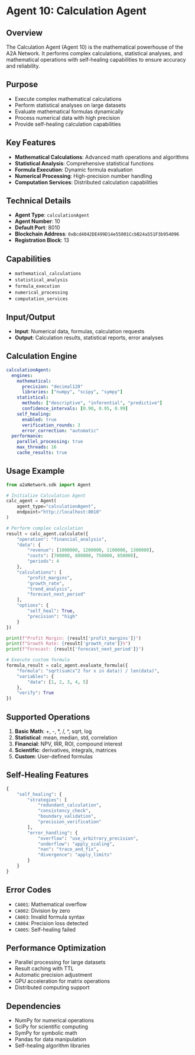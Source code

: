 # Agent 10: Calculation Agent

## Overview
The Calculation Agent (Agent 10) is the mathematical powerhouse of the A2A Network. It performs complex calculations, statistical analyses, and mathematical operations with self-healing capabilities to ensure accuracy and reliability.

## Purpose
- Execute complex mathematical calculations
- Perform statistical analyses on large datasets
- Evaluate mathematical formulas dynamically
- Process numerical data with high precision
- Provide self-healing calculation capabilities

## Key Features
- **Mathematical Calculations**: Advanced math operations and algorithms
- **Statistical Analysis**: Comprehensive statistical functions
- **Formula Execution**: Dynamic formula evaluation
- **Numerical Processing**: High-precision number handling
- **Computation Services**: Distributed calculation capabilities

## Technical Details
- **Agent Type**: `calculationAgent`
- **Agent Number**: 10
- **Default Port**: 8010
- **Blockchain Address**: `0xBcd4042DE499D14e55001CcbB24a551F3b954096`
- **Registration Block**: 13

## Capabilities
- `mathematical_calculations`
- `statistical_analysis`
- `formula_execution`
- `numerical_processing`
- `computation_services`

## Input/Output
- **Input**: Numerical data, formulas, calculation requests
- **Output**: Calculation results, statistical reports, error analyses

## Calculation Engine
```yaml
calculationAgent:
  engines:
    mathematical:
      precision: "decimal128"
      libraries: ["numpy", "scipy", "sympy"]
    statistical:
      methods: ["descriptive", "inferential", "predictive"]
      confidence_intervals: [0.90, 0.95, 0.99]
    self_healing:
      enabled: true
      verification_rounds: 3
      error_correction: "automatic"
  performance:
    parallel_processing: true
    max_threads: 16
    cache_results: true
```

## Usage Example
```python
from a2aNetwork.sdk import Agent

# Initialize Calculation Agent
calc_agent = Agent(
    agent_type="calculationAgent",
    endpoint="http://localhost:8010"
)

# Perform complex calculation
result = calc_agent.calculate({
    "operation": "financial_analysis",
    "data": {
        "revenue": [1000000, 1200000, 1100000, 1300000],
        "costs": [700000, 800000, 750000, 850000],
        "periods": 4
    },
    "calculations": [
        "profit_margins",
        "growth_rate",
        "trend_analysis",
        "forecast_next_period"
    ],
    "options": {
        "self_heal": True,
        "precision": "high"
    }
})

print(f"Profit Margin: {result['profit_margins']}")
print(f"Growth Rate: {result['growth_rate']}%")
print(f"Forecast: {result['forecast_next_period']}")

# Execute custom formula
formula_result = calc_agent.evaluate_formula({
    "formula": "sqrt(sum(x^2 for x in data)) / len(data)",
    "variables": {
        "data": [1, 2, 3, 4, 5]
    },
    "verify": True
})
```

## Supported Operations
1. **Basic Math**: +, -, *, /, ^, sqrt, log
2. **Statistical**: mean, median, std, correlation
3. **Financial**: NPV, IRR, ROI, compound interest
4. **Scientific**: derivatives, integrals, matrices
5. **Custom**: User-defined formulas

## Self-Healing Features
```python
{
    "self_healing": {
        "strategies": [
            "redundant_calculation",
            "consistency_check",
            "boundary_validation",
            "precision_verification"
        ],
        "error_handling": {
            "overflow": "use_arbitrary_precision",
            "underflow": "apply_scaling",
            "nan": "trace_and_fix",
            "divergence": "apply_limits"
        }
    }
}
```

## Error Codes
- `CA001`: Mathematical overflow
- `CA002`: Division by zero
- `CA003`: Invalid formula syntax
- `CA004`: Precision loss detected
- `CA005`: Self-healing failed

## Performance Optimization
- Parallel processing for large datasets
- Result caching with TTL
- Automatic precision adjustment
- GPU acceleration for matrix operations
- Distributed computing support

## Dependencies
- NumPy for numerical operations
- SciPy for scientific computing
- SymPy for symbolic math
- Pandas for data manipulation
- Self-healing algorithm libraries